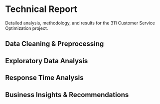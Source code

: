 # Technical Report

Detailed analysis, methodology, and results for the 311 Customer Service Optimization project.

## Data Cleaning & Preprocessing

## Exploratory Data Analysis

## Response Time Analysis

## Business Insights & Recommendations
